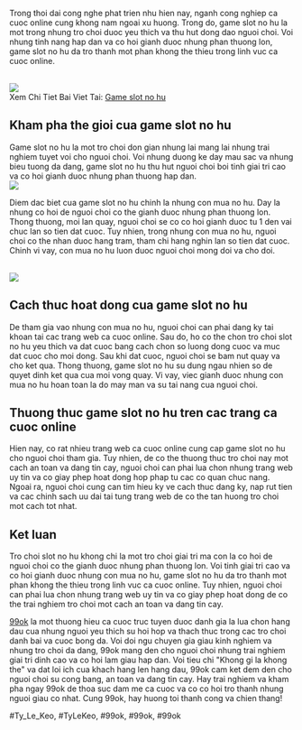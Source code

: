 <p>Trong thoi dai cong nghe phat trien nhu hien nay, nganh cong nghiep ca cuoc online cung khong nam ngoai xu huong. Trong do, game slot no hu la mot trong nhung tro choi duoc yeu thich va thu hut dong dao nguoi choi. Voi nhung tinh nang hap dan va co hoi gianh duoc nhung phan thuong lon, game slot no hu da tro thanh mot phan khong the thieu trong linh vuc ca cuoc online.</p><br><img src="https://99okz.net/wp-content/uploads/2025/02/Tim-hieu-game-no-hu-slot.jpg"></br>
Xem Chi Tiet Bai Viet Tai: <a href="https://99okz.net/game-slot-no-hu/">Game slot no hu</a><h2>Kham pha the gioi cua game slot no hu</h2><p>Game slot no hu la mot tro choi don gian nhung lai mang lai nhung trai nghiem tuyet voi cho nguoi choi. Voi nhung duong ke day mau sac va nhung bieu tuong da dang, game slot no hu thu hut nguoi choi boi tinh giai tri cao va co hoi gianh duoc nhung phan thuong hap dan.<br><img src="https://99okz.net/wp-content/uploads/2025/02/Trai-nghiem-choi-no-hu-slot-phong-cach-co-dien.jpg"></br><p>Diem dac biet cua game slot no hu chinh la nhung con mua no hu. Day la nhung co hoi de nguoi choi co the gianh duoc nhung phan thuong lon. Thong thuong, moi lan quay, nguoi choi se co co hoi gianh duoc tu 1 den vai chuc lan so tien dat cuoc. Tuy nhien, trong nhung con mua no hu, nguoi choi co the nhan duoc hang tram, tham chi hang nghin lan so tien dat cuoc. Chinh vi vay, con mua no hu luon duoc nguoi choi mong doi va cho doi.</p><br><img src="https://99okz.net/wp-content/uploads/2025/02/0a39fbf7cb8d9a6f9bc2d8ae2535a302.gif"></br><h2>Cach thuc hoat dong cua game slot no hu</h2><p>De tham gia vao nhung con mua no hu, nguoi choi can phai dang ky tai khoan tai cac trang web ca cuoc online. Sau do, ho co the chon tro choi slot no hu yeu thich va dat cuoc bang cach chon so luong dong cuoc va muc dat cuoc cho moi dong. Sau khi dat cuoc, nguoi choi se bam nut quay va cho ket qua. Thong thuong, game slot no hu su dung ngau nhien so de quyet dinh ket qua cua moi vong quay. Vi vay, viec gianh duoc nhung con mua no hu hoan toan la do may man va su tai nang cua nguoi choi.<h2>Thuong thuc game slot no hu tren cac trang ca cuoc online</h2><p>Hien nay, co rat nhieu trang web ca cuoc online cung cap game slot no hu cho nguoi choi tham gia. Tuy nhien, de co the thuong thuc tro choi nay mot cach an toan va dang tin cay, nguoi choi can phai lua chon nhung trang web uy tin va co giay phep hoat dong hop phap tu cac co quan chuc nang. Ngoai ra, nguoi choi cung can tim hieu ky ve cach thuc dang ky, nap rut tien va cac chinh sach uu dai tai tung trang web de co the tan huong tro choi mot cach tot nhat.</p><h2>Ket luan</h2><p>Tro choi slot no hu khong chi la mot tro choi giai tri ma con la co hoi de nguoi choi co the gianh duoc nhung phan thuong lon. Voi tinh giai tri cao va co hoi gianh duoc nhung con mua no hu, game slot no hu da tro thanh mot phan khong the thieu trong linh vuc ca cuoc online. Tuy nhien, nguoi choi can phai lua chon nhung trang web uy tin va co giay phep hoat dong de co the trai nghiem tro choi mot cach an toan va dang tin cay.<p><a href="https://99okz.net/">99ok</a> la mot thuong hieu ca cuoc truc tuyen duoc danh gia la lua chon hang dau cua nhung nguoi yeu thich su hoi hop va thach thuc trong cac tro choi danh bai va cuoc bong da. Voi doi ngu chuyen gia giau kinh nghiem va nhung tro choi da dang, 99ok mang den cho nguoi choi nhung trai nghiem giai tri dinh cao va co hoi lam giau hap dan. Voi tieu chi "Khong gi la khong the" va dat loi ich cua khach hang len hang dau, 99ok cam ket dem den cho nguoi choi su cong bang, an toan va dang tin cay. Hay trai nghiem va kham pha ngay 99ok de thoa suc dam me ca cuoc va co co hoi tro thanh nhung nguoi giau co nhat. Cung 99ok, hay huong toi thanh cong va chien thang!</p>
#Ty_Le_Keo, #TyLeKeo, #99ok, #99ok, #99ok
